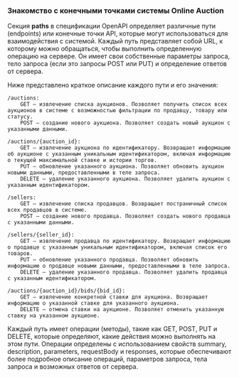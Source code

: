 ### Знакомство с конечными точками системы Online Auction
Секция **paths** в спецификации OpenAPI определяет различные пути (endpoints) или конечные точки API, которые могут использоваться для взаимодействия с системой. Каждый путь представляет собой URL, к которому можно обращаться, чтобы выполнить определенную операцию на сервере. Он имеет свои собственные параметры запроса, тело запроса (если это запросы POST или PUT) и определение ответов от сервера.

Ниже представлено краткое описание каждого пути и его значения:

    /auctions:
        GET — извлечение списка аукционов. Позволяет получить список всех аукционов в системе с возможностью фильтрации по продавцу, товару или статусу.
		POST — создание нового аукциона. Позволяет создать новый аукцион с указанными данными.

    /auctions/{auction_id}:
        GET — извлечение аукциона по идентификатору. Возвращает информацию об аукционе с указанным уникальным идентификатором, включая информацию о текущей максимальной ставке и истории торгов.
		PUT — обновление указанного аукциона. Позволяет обновить аукцион новыми данными, предоставленными в теле запроса.
		DELETE — удаление указанного аукциона. Позволяет удалить аукцион с указанным идентификатором.

    /sellers:
        GET — извлечение списка продавцов. Возвращает постраничный список всех продавцов в системе.
		POST — создание нового продавца. Позволяет создать нового продавца с указанными данными.

    /sellers/{seller_id}:
        GET — извлечение продавца по идентификатору. Возвращает информацию о продавце с указанным уникальным идентификатором, включая список его товаров.
		PUT — обновление указанного продавца. Позволяет обновить информацию о продавце новыми данными, предоставленными в теле запроса.
		DELETE — удаление указанного продавца. Позволяет удалить продавца с указанным идентификатором.

    /auctions/{auction_id}/bids/{bid_id}:
        GET — извлечение конкретной ставки для аукциона. Возвращает информацию о указанной ставке для указанного аукциона.
		DELETE — отмена ставки на аукционе. Позволяет отменить указанную ставку на указанном аукционе.


Каждый путь имеет операции (методы), такие как GET, POST, PUT и DELETE, которые определяют, какие действия можно выполнять на этом пути. Операции определены с использованием свойств summary, description, parameters, requestBody и responses, которые обеспечивают более подробное описание операций, параметров запроса, тела запроса и возможных ответов от сервера.